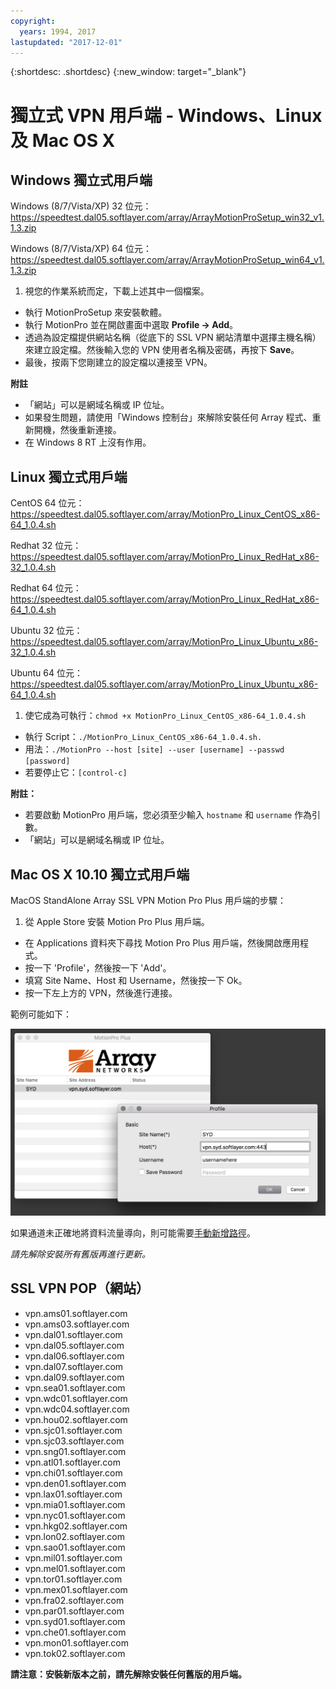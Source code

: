 ```yaml
---
copyright:
  years: 1994, 2017
lastupdated: "2017-12-01"
---
```


{:shortdesc: .shortdesc}
{:new_window: target="_blank"}

# 獨立式 VPN 用戶端 - Windows、Linux 及 Mac OS X

## Windows 獨立式用戶端

Windows (8/7/Vista/XP) 32 位元：https://speedtest.dal05.softlayer.com/array/ArrayMotionProSetup_win32_v1.1.3.zip

Windows (8/7/Vista/XP) 64 位元：https://speedtest.dal05.softlayer.com/array/ArrayMotionProSetup_win64_v1.1.3.zip

1. 視您的作業系統而定，下載上述其中一個檔案。
* 執行 MotionProSetup 來安裝軟體。
* 執行 MotionPro 並在開啟畫面中選取 **Profile -> Add**。
* 透過為設定檔提供網站名稱（從底下的 SSL VPN 網站清單中選擇主機名稱）來建立設定檔。然後輸入您的 VPN 使用者名稱及密碼，再按下 **Save**。
* 最後，按兩下您剛建立的設定檔以連接至 VPN。

**附註**
 * 「網站」可以是網域名稱或 IP 位址。
 * 如果發生問題，請使用「Windows 控制台」來解除安裝任何 Array 程式、重新開機，然後重新連接。
 * 在 Windows 8 RT 上沒有作用。

## Linux 獨立式用戶端

CentOS 64 位元：https://speedtest.dal05.softlayer.com/array/MotionPro_Linux_CentOS_x86-64_1.0.4.sh

Redhat 32 位元：https://speedtest.dal05.softlayer.com/array/MotionPro_Linux_RedHat_x86-32_1.0.4.sh

Redhat 64 位元：https://speedtest.dal05.softlayer.com/array/MotionPro_Linux_RedHat_x86-64_1.0.4.sh

Ubuntu 32 位元：https://speedtest.dal05.softlayer.com/array/MotionPro_Linux_Ubuntu_x86-32_1.0.4.sh

Ubuntu 64 位元：https://speedtest.dal05.softlayer.com/array/MotionPro_Linux_Ubuntu_x86-64_1.0.4.sh

1. 使它成為可執行：`chmod +x MotionPro_Linux_CentOS_x86-64_1.0.4.sh`
* 執行 Script：`./MotionPro_Linux_CentOS_x86-64_1.0.4.sh.`
* 用法：`./MotionPro --host [site] --user [username] --passwd [password]`
* 若要停止它：`[control-c]`

**附註：**  
 * 若要啟動 MotionPro 用戶端，您必須至少輸入 `hostname` 和 `username` 作為引數。
 * 「網站」可以是網域名稱或 IP 位址。

## Mac OS X 10.10 獨立式用戶端

MacOS StandAlone Array SSL VPN Motion Pro Plus 用戶端的步驟：

1. 從 Apple Store 安裝 Motion Pro Plus 用戶端。
* 在 Applications 資料夾下尋找 Motion Pro Plus 用戶端，然後開啟應用程式。
* 按一下 'Profile'，然後按一下 'Add'。
* 填寫 Site Name、Host 和 Username，然後按一下 Ok。
* 按一下左上方的 VPN，然後進行連接。

範例可能如下：

![圖 1](images/snip20170425_1.png)

如果通道未正確地將資料流量導向，則可能需要[手動新增路徑](https://discussions.apple.com/thread/2735376)。

*請先解除安裝所有舊版再進行更新。*

## SSL VPN POP（網站）

* vpn.ams01.softlayer.com
* vpn.ams03.softlayer.com
* vpn.dal01.softlayer.com
* vpn.dal05.softlayer.com
* vpn.dal06.softlayer.com
* vpn.dal07.softlayer.com
* vpn.dal09.softlayer.com
* vpn.sea01.softlayer.com
* vpn.wdc01.softlayer.com
* vpn.wdc04.softlayer.com
* vpn.hou02.softlayer.com
* vpn.sjc01.softlayer.com
* vpn.sjc03.softlayer.com
* vpn.sng01.softlayer.com
* vpn.atl01.softlayer.com
* vpn.chi01.softlayer.com
* vpn.den01.softlayer.com
* vpn.lax01.softlayer.com
* vpn.mia01.softlayer.com
* vpn.nyc01.softlayer.com
* vpn.hkg02.softlayer.com
* vpn.lon02.softlayer.com
* vpn.sao01.softlayer.com
* vpn.mil01.softlayer.com
* vpn.mel01.softlayer.com
* vpn.tor01.softlayer.com
* vpn.mex01.softlayer.com
* vpn.fra02.softlayer.com
* vpn.par01.softlayer.com
* vpn.syd01.softlayer.com
* vpn.che01.softlayer.com
* vpn.mon01.softlayer.com
* vpn.tok02.softlayer.com


**請注意：安裝新版本之前，請先解除安裝任何舊版的用戶端。**
